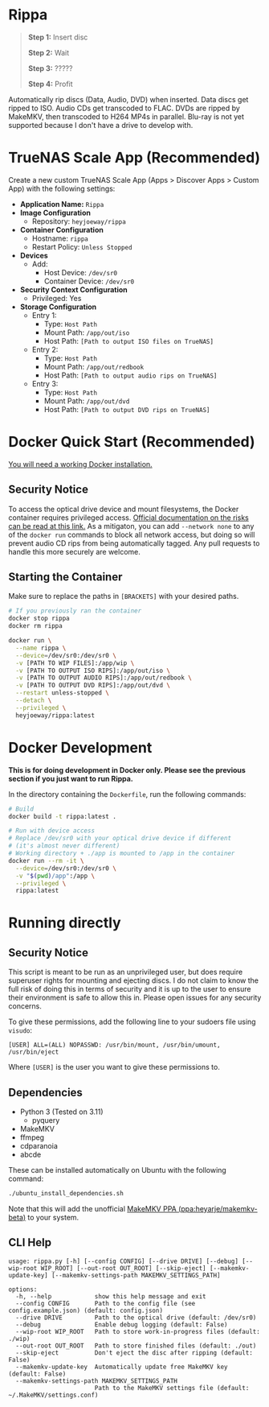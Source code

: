 # Rippa

> **Step 1:** Insert disc
>
> **Step 2:** Wait
>
> **Step 3:** ?????
>
> **Step 4:** Profit

Automatically rip discs (Data, Audio, DVD) when inserted. Data discs get ripped to ISO. Audio CDs get transcoded to FLAC. DVDs are ripped by MakeMKV, then transcoded to H264 MP4s in parallel. Blu-ray is not yet supported because I don't have a drive to develop with.

# TrueNAS Scale App (Recommended)

Create a new custom TrueNAS Scale App (Apps > Discover Apps > Custom App) with the following settings:

- **Application Name:** `Rippa`
- **Image Configuration**
  - Repository: `heyjoeway/rippa`
- **Container Configuration**
  - Hostname: `rippa`
  - Restart Policy: `Unless Stopped`
- **Devices**
  -	Add:
    -	Host Device: `/dev/sr0`
    -	Container Device: `/dev/sr0`
- **Security Context Configuration**
  -	Privileged: Yes
- **Storage Configuration**
  -	Entry 1:
    -	Type: `Host Path`
    -	Mount Path: `/app/out/iso`
    -	Host Path: `[Path to output ISO files on TrueNAS]`
  -	Entry 2:
    -	Type: `Host Path`
    -	Mount Path: `/app/out/redbook`
    -	Host Path: `[Path to output audio rips on TrueNAS]`
  -	Entry 3:
    -	Type: `Host Path`
    -	Mount Path: `/app/out/dvd`
    -	Host Path: `[Path to output DVD rips on TrueNAS]`


# Docker Quick Start (Recommended)

[You will need a working Docker installation.](https://docs.docker.com/engine/install/)

## Security Notice

To access the optical drive device and mount filesystems, the Docker container requires privileged access. [Official documentation on the risks can be read at this link.](https://docs.docker.com/engine/containers/run/#runtime-privilege-and-linux-capabilities) As a mitigaton, you can add `--network none` to any of the `docker run` commands to block all network access, but doing so will prevent audio CD rips from being automatically tagged. Any pull requests to handle this more securely are welcome.

## Starting the Container

Make sure to replace the paths in `[BRACKETS]` with your desired paths.

```sh
# If you previously ran the container
docker stop rippa
docker rm rippa

docker run \
  --name rippa \
  --device=/dev/sr0:/dev/sr0 \
  -v [PATH TO WIP FILES]:/app/wip \
  -v [PATH TO OUTPUT ISO RIPS]:/app/out/iso \
  -v [PATH TO OUTPUT AUDIO RIPS]:/app/out/redbook \
  -v [PATH TO OUTPUT DVD RIPS]:/app/out/dvd \
  --restart unless-stopped \
  --detach \
  --privileged \
  heyjoeway/rippa:latest
```

# Docker Development

**This is for doing development in Docker only. Please see the previous section if you just want to run Rippa.**

In the directory containing the `Dockerfile`, run the following commands:

```sh
# Build
docker build -t rippa:latest .

# Run with device access
# Replace /dev/sr0 with your optical drive device if different
# (it's almost never different)
# Working directory + ./app is mounted to /app in the container
docker run --rm -it \
  --device=/dev/sr0:/dev/sr0 \
  -v "$(pwd)/app":/app \
  --privileged \
  rippa:latest
```

# Running directly

## Security Notice

This script is meant to be run as an unprivileged user, but does require superuser rights for mounting and ejecting discs. I do not claim to know the full risk of doing this in terms of security and it is up to the user to ensure their environment is safe to allow this in. Please open issues for any security concerns.

To give these permissions, add the following line to your sudoers file using `visudo`:
```
[USER] ALL=(ALL) NOPASSWD: /usr/bin/mount, /usr/bin/umount, /usr/bin/eject
```
Where `[USER]` is the user you want to give these permissions to.

## Dependencies
- Python 3 (Tested on 3.11)
  - pyquery
- MakeMKV
- ffmpeg
- cdparanoia
- abcde

These can be installed automatically on Ubuntu with the following command:
```sh
./ubuntu_install_dependencies.sh
```
Note that this will add the unofficial [MakeMKV PPA (ppa:heyarje/makemkv-beta)](https://launchpad.net/~heyarje/+archive/ubuntu/makemkv-beta) to your system.

## CLI Help

```
usage: rippa.py [-h] [--config CONFIG] [--drive DRIVE] [--debug] [--wip-root WIP_ROOT] [--out-root OUT_ROOT] [--skip-eject] [--makemkv-update-key] [--makemkv-settings-path MAKEMKV_SETTINGS_PATH]

options:
  -h, --help            show this help message and exit
  --config CONFIG       Path to the config file (see config.example.json) (default: config.json)
  --drive DRIVE         Path to the optical drive (default: /dev/sr0)
  --debug               Enable debug logging (default: False)
  --wip-root WIP_ROOT   Path to store work-in-progress files (default: ./wip)
  --out-root OUT_ROOT   Path to store finished files (default: ./out)
  --skip-eject          Don't eject the disc after ripping (default: False)
  --makemkv-update-key  Automatically update free MakeMKV key (default: False)
  --makemkv-settings-path MAKEMKV_SETTINGS_PATH
                        Path to the MakeMKV settings file (default: ~/.MakeMKV/settings.conf)
```
